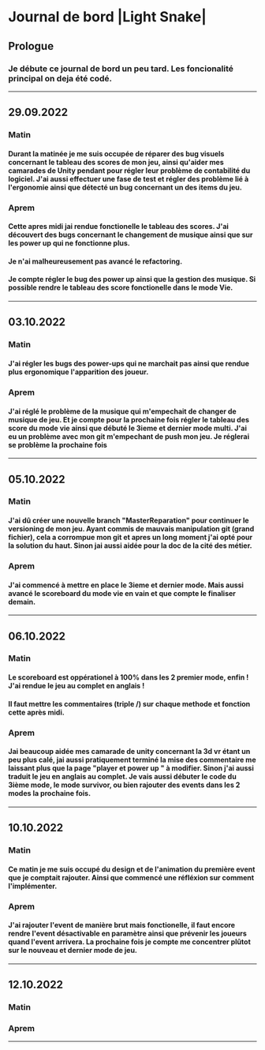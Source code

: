 # <b> Journal de bord |Light Snake|

## Prologue
### Je débute ce journal de bord un peu tard. Les foncionalité principal on deja été codé.

***
## 29.09.2022
### <b> Matin
####  Durant la matinée je me suis occupée de réparer des bug visuels concernant le tableau des scores de mon jeu, ainsi qu'aider mes camarades de Unity pendant pour régler leur problème de contabilité du logiciel. J'ai aussi effectuer une fase de test et régler des problème lié à l'ergonomie ainsi que détecté un bug concernant un des items du jeu.

### <b> Aprem
#### Cette apres midi jai rendue fonctionelle le tableau des scores. J'ai découvert des bugs concernant le changement de musique ainsi que sur les power up qui ne fonctionne plus. 
#### Je n'ai malheureusement pas avancé le refactoring.
#### Je compte régler le bug des power up ainsi que la gestion des musique. Si possible rendre le tableau des score fonctionelle dans le mode Vie.
***
## 03.10.2022
### <b> Matin
#### J'ai régler les bugs des power-ups qui ne marchait pas ainsi que rendue plus ergonomique l'apparition des joueur.


### <b> Aprem
#### J'ai réglé le problème de la musique qui m'empechait de changer de musique de jeu. Et je compte pour la prochaine fois régler le tableau des score du mode vie ainsi que débuté le 3ieme et dernier mode multi. J'ai eu un problème avec mon git m'empechant de push mon jeu. Je réglerai se problème la prochaine fois
***
## 05.10.2022
### <b> Matin
#### J'ai dû créer une nouvelle branch "MasterReparation" pour continuer le versioning de mon jeu. Ayant commis de mauvais manipulation git (grand fichier), cela a corrompue mon git et apres un long moment j'ai opté pour la solution du haut. Sinon jai aussi aidée pour la doc de la cité des métier.

### <b> Aprem
#### J'ai commencé à mettre en place le 3ieme et dernier mode. Mais aussi avancé le scoreboard du mode vie en vain et que compte le finaliser demain. 

***
## 06.10.2022
### <b> Matin
#### Le scoreboard est oppérationel à 100% dans les 2 premier mode, enfin ! J'ai rendue le jeu au complet en anglais !
#### Il faut mettre les commentaires (triple /) sur chaque methode et fonction cette après midi. 

### <b> Aprem
#### Jai beaucoup aidée mes camarade de unity concernant la 3d vr étant un peu plus calé, jai aussi pratiquement terminé la mise des commentaire me laissant plus que la page "player et power up " à modifier. Sinon j'ai aussi traduit le jeu en anglais au complet. Je vais aussi débuter le code du 3ième mode, le mode survivor, ou bien rajouter des events dans les 2 modes la prochaine fois.
***
## 10.10.2022
### <b> Matin
#### Ce matin je me suis occupé du design et de l'animation du première event que je comptait rajouter. Ainsi que commencé une réfléxion sur comment l'implémenter.  

### <b> Aprem
#### J'ai rajouter l'event de manière brut mais fonctionelle, il faut encore rendre l'event désactivable en paramètre ainsi que prévenir les joueurs quand l'event arrivera. La prochaine fois je compte me concentrer plûtot sur le nouveau et dernier mode de jeu.  

***

## 12.10.2022
### <b> Matin


### <b> Aprem

***


